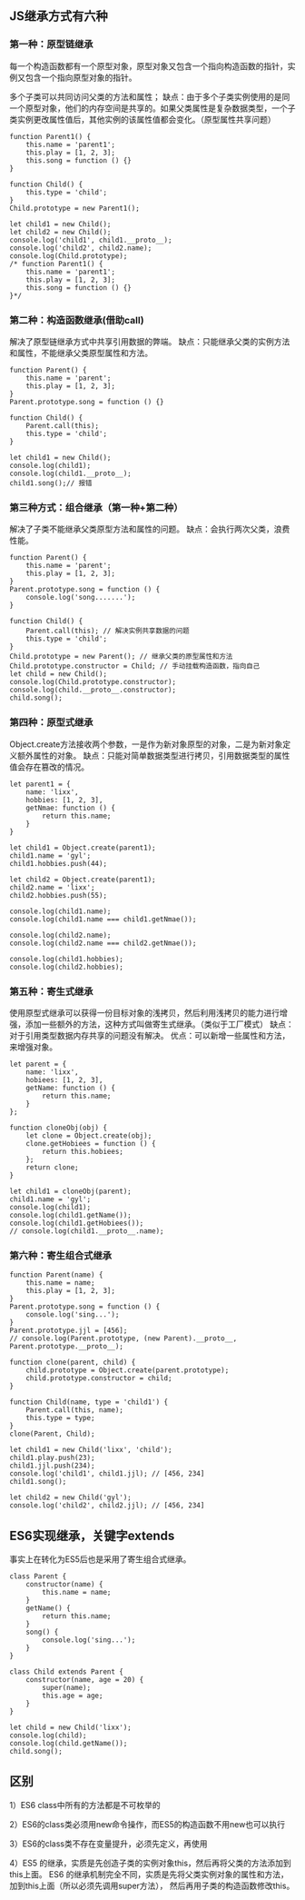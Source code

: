 ## JS继承方式有六种

### 第一种：原型链继承
每一个构造函数都有一个原型对象，原型对象又包含一个指向构造函数的指针，实例又包含一个指向原型对象的指针。

多个子类可以共同访问父类的方法和属性；
缺点：由于多个子类实例使用的是同一个原型对象，他们的内存空间是共享的。如果父类属性是复杂数据类型，一个子类实例更改属性值后，其他实例的该属性值都会变化。（原型属性共享问题）

```
function Parent1() {
    this.name = 'parent1';
    this.play = [1, 2, 3];
    this.song = function () {}
}

function Child() {
    this.type = 'child';
}
Child.prototype = new Parent1();

let child1 = new Child();
let child2 = new Child();
console.log('child1', child1.__proto__);
console.log('child2', child2.name);
console.log(Child.prototype);
/* function Parent1() {
    this.name = 'parent1';
    this.play = [1, 2, 3];
    this.song = function () {}
}*/
```

### 第二种：构造函数继承(借助call)
解决了原型链继承方式中共享引用数据的弊端。
缺点：只能继承父类的实例方法和属性，不能继承父类原型属性和方法。

```
function Parent() {
    this.name = 'parent';
    this.play = [1, 2, 3];
}
Parent.prototype.song = function () {}

function Child() {
    Parent.call(this);
    this.type = 'child';
}

let child1 = new Child();
console.log(child1);
console.log(child1.__proto__);
child1.song();// 报错
```

### 第三种方式：组合继承（第一种+第二种）
解决了子类不能继承父类原型方法和属性的问题。
缺点：会执行两次父类，浪费性能。

```
function Parent() {
    this.name = 'parent';
    this.play = [1, 2, 3];
}
Parent.prototype.song = function () {
    console.log('song.......');
}

function Child() {
    Parent.call(this); // 解决实例共享数据的问题
    this.type = 'child';
}
Child.prototype = new Parent(); // 继承父类的原型属性和方法
Child.prototype.constructor = Child; // 手动挂载构造函数，指向自己
let child = new Child();
console.log(Child.prototype.constructor);
console.log(child.__proto__.constructor);
child.song();
```

### 第四种：原型式继承
Object.create方法接收两个参数，一是作为新对象原型的对象，二是为新对象定义额外属性的对象。
缺点：只能对简单数据类型进行拷贝，引用数据类型的属性值会存在篡改的情况。

```
let parent1 = {
    name: 'lixx',
    hobbies: [1, 2, 3],
    getNmae: function () {
        return this.name;
    }
}

let child1 = Object.create(parent1);
child1.name = 'gyl';
child1.hobbies.push(44);

let child2 = Object.create(parent1);
child2.name = 'lixx';
child2.hobbies.push(55);

console.log(child1.name);
console.log(child1.name === child1.getNmae());

console.log(child2.name);
console.log(child2.name === child2.getNmae());

console.log(child1.hobbies);
console.log(child2.hobbies);
```

### 第五种：寄生式继承
使用原型式继承可以获得一份目标对象的浅拷贝，然后利用浅拷贝的能力进行增强，添加一些额外的方法，这种方式叫做寄生式继承。（类似于工厂模式）
缺点：对于引用类型数据内存共享的问题没有解决。
优点：可以新增一些属性和方法，来增强对象。

```
let parent = {
    name: 'lixx',
    hobiees: [1, 2, 3],
    getName: function () {
        return this.name;
    }
};

function cloneObj(obj) {
    let clone = Object.create(obj);
    clone.getHobiees = function () {
        return this.hobiees;
    };
    return clone;
}

let child1 = cloneObj(parent);
child1.name = 'gyl';
console.log(child1);
console.log(child1.getName());
console.log(child1.getHobiees());
// console.log(child1.__proto__.name);
```

### 第六种：寄生组合式继承


```
function Parent(name) {
    this.name = name;
    this.play = [1, 2, 3];
}
Parent.prototype.song = function () {
    console.log('sing...');
}
Parent.prototype.jjl = [456];
// console.log(Parent.prototype, (new Parent).__proto__, Parent.prototype.__proto__);

function clone(parent, child) {
    child.prototype = Object.create(parent.prototype);
    child.prototype.constructor = child;
}

function Child(name, type = 'child1') {
    Parent.call(this, name);
    this.type = type;
}
clone(Parent, Child);

let child1 = new Child('lixx', 'child');
child1.play.push(23);
child1.jjl.push(234);
console.log('child1', child1.jjl); // [456, 234]
child1.song();

let child2 = new Child('gyl');
console.log('child2', child2.jjl); // [456, 234]
```

## ES6实现继承，关键字extends
事实上在转化为ES5后也是采用了寄生组合式继承。

```
class Parent {
    constructor(name) {
        this.name = name;
    }
    getName() {
        return this.name;
    }
    song() {
        console.log('sing...');
    }
}

class Child extends Parent {
    constructor(name, age = 20) {
        super(name);
        this.age = age;
    }
}

let child = new Child('lixx');
console.log(child);
console.log(child.getName());
child.song();
```

## 区别

1）ES6 class中所有的方法都是不可枚举的

2）ES6的class类必须用new命令操作，而ES5的构造函数不用new也可以执行

3）ES6的class类不存在变量提升，必须先定义，再使用

4）ES5 的继承，实质是先创造子类的实例对象this，然后再将父类的方法添加到this上面。
   ES6 的继承机制完全不同，实质是先将父类实例对象的属性和方法，加到this上面（所以必须先调用super方法），
   然后再用子类的构造函数修改this。

